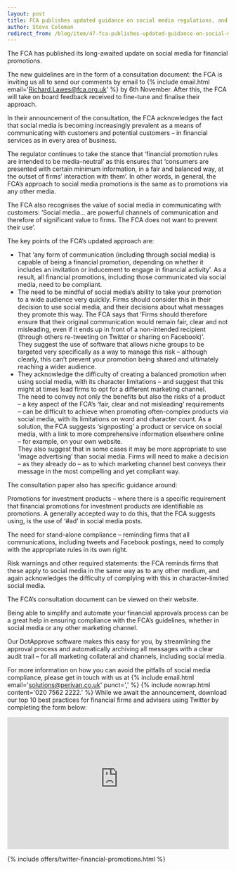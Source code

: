 ```yaml
---
layout: post
title: FCA publishes updated guidance on social media regulations, and asks for feedback 
author: Steve Coleman
redirect_from: /blog/item/47-fca-publishes-updated-guidance-on-social-media-regulations-and-asks-for-feedback/
---
```

The FCA has published its long-awaited update on social media for financial
promotions.

The new guidelines are in the form of a consultation document: the FCA is
inviting us all to send our comments by email to
{% include email.html email='Richard.Lawes@fca.org.uk' %} by 6th November.
After this, the FCA will take on board feedback received to fine-tune and
finalise their approach.
<!--more-->
In their announcement of the consultation, the FCA acknowledges the fact that
social media is becoming increasingly prevalent as a means of communicating
with customers and potential customers – in financial services as in every area
of business.

The regulator continues to take the stance that ‘financial promotion rules are
intended to be media-neutral’ as this ensures that ‘consumers are presented
with certain minimum information, in a fair and balanced way, at the outset of
firms’ interaction with them’. In other words, in general, the FCA’s approach
to social media promotions is the same as to promotions via any other media.

The FCA also recognises the value of social media in communicating with
customers: ‘Social media... are powerful channels of communication and
therefore of significant value to firms. The FCA does not want to prevent their
use’.

The key points of the FCA’s updated approach are:

* That ‘any form of communication (including through social media) is capable
  of being a financial promotion, depending on whether it includes an
  invitation or inducement to engage in financial activity’. As a result, all
  financial promotions, including those communicated via social media, need to
  be compliant.
* The need to be mindful of social media’s ability to take your promotion to a
  wide audience very quickly. Firms should consider this in their decision to
  use social media, and their decisions about what messages they promote this
  way.
  The FCA says that ‘Firms should therefore ensure that their original
  communication would remain fair, clear and not misleading, even if it ends up
  in front of a non-intended recipient (through others re-tweeting on Twitter
  or sharing on Facebook)’.  
  They suggest the use of software that allows niche groups to be targeted very
  specifically as a way to manage this risk – although clearly, this can’t
  prevent your promotion being shared and ultimately reaching a wider audience.
* They acknowledge the difficulty of creating a balanced promotion when using
  social media, with its character limitations – and suggest that this might at
  times lead firms to opt for a different marketing channel.  
  The need to convey not only the benefits but also the risks of a product – a
  key aspect of the FCA’s ‘fair, clear and not misleading’ requirements – can
  be difficult to achieve when promoting often-complex products via social
  media, with its limitations on word and character count.
  As a solution, the FCA suggests ‘signposting’ a product or service on social
  media, with a link to more comprehensive information elsewhere online – for
  example, on your own website.  
  They also suggest that in some cases it may be more appropriate to use ‘image
  advertising’ than social media. Firms will need to make a decision – as they
  already do – as to which marketing channel best conveys their message in the
  most compelling and yet compliant way.

The consultation paper also has specific guidance around:

Promotions for investment products – where there is a specific requirement that
financial promotions for investment products are identifiable as promotions. A
generally accepted way to do this, that the FCA suggests using, is the use of
‘#ad’ in social media posts.

The need for stand-alone compliance – reminding firms that all communications,
including tweets and Facebook postings, need to comply with the appropriate
rules in its own right.

Risk warnings and other required statements: the FCA reminds firms that these
apply to social media in the same way as to any other medium, and again
acknowledges the difficulty of complying with this in character-limited social
media.

The FCA’s consultation document can be viewed on their website.

Being able to simplify and automate your financial approvals process can be a
great help in ensuring compliance with the FCA’s guidelines, whether in social
media or any other marketing channel.

Our DotApprove software makes this easy for you, by streamlining the approval
process and automatically archiving all messages with a clear audit trail – for
all marketing collateral and channels, including social media.

For more information on how you can avoid the pitfalls of social media
compliance, please get in touch with us at
{% include email.html email='solutions@perivan.co.uk' punct=',' %} {% include nowrap.html content='020 7562 2222.' %} While we await the
announcement, download our top 10 best practices for financial firms and
advisers using Twitter by completing the form below:

<iframe src="http://analytics.clickdimensions.com/perivancouk-ack2m/pages/gogkvdoceesz32w75b7lja.html" allowtransparency="true" width="100%" height="300px" type="text/html" frameborder="0" style="border:0" scrolling="no"></iframe>

{% include offers/twitter-financial-promotions.html %}
